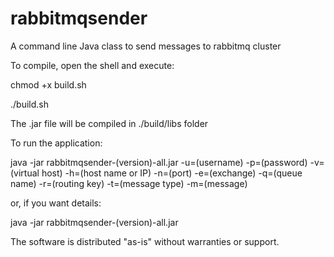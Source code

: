 # rabbitmqsender
A command line Java class to send messages to rabbitmq cluster

To compile, open the shell and execute:

chmod +x build.sh

./build.sh

The .jar file will be compiled in ./build/libs folder

To run the application:

java -jar rabbitmqsender-(version)-all.jar -u=(username) -p=(password) -v=(virtual host) -h=(host name or IP) -n=(port) -e=(exchange) -q=(queue name) -r=(routing key) -t=(message type) -m=(message)

or, if you want details:

java -jar rabbitmqsender-(version)-all.jar

The software is distributed "as-is" without warranties or support.
